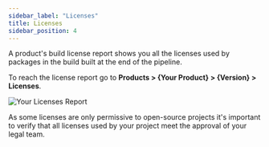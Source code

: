 ```yaml
---
sidebar_label: "Licenses"
title: Licenses
sidebar_position: 4
---
```


A product's build license report shows you all the licenses used by packages in the build built at the end of the pipeline. 

To reach the license report go to **Products > {Your Product} > {Version} > Licenses**.

<img src='../../../../img/start/license-start.jpg' alt='Your Licenses Report'/>

As some licenses are only permissive to open-source projects it's important to verify that all licenses used by your project meet the approval of your legal team.
